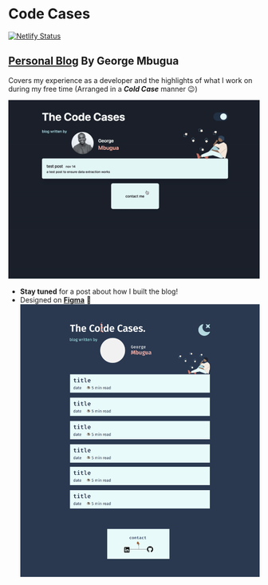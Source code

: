 # Code Cases
[![Netlify Status](https://api.netlify.com/api/v1/badges/28de4f9e-47c6-4c7c-9c60-0b8b05f9d547/deploy-status)](https://app.netlify.com/sites/code-cases/deploys)

## [Personal Blog](https://code-cases.netlify.app/) By George Mbugua
Covers my experience as a developer and the highlights of what I work on during my free time (Arranged in a ***Cold Case*** manner :wink:)

![Blog Demo](./assets/doc/demo.gif)

*  **Stay tuned** for a post about how I built the blog!
* Designed on **[Figma](https://www.figma.com/community/explore)** :triumph:
![Blog Preview](./assets/doc/blog-preview.png)
